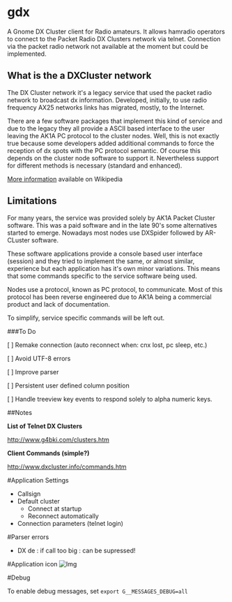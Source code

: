 # gdx

A Gnome DX Cluster client for Radio amateurs. It allows hamradio operators to connect to the Packet Radio DX Clusters network via telnet. Connection via the packet radio network not available at the moment but could be implemented.

## What is the a DXCluster network

The DX Cluster network it's a legacy service that used the packet radio network to broadcast dx information. Developed, initially, to use radio frequency AX25 networks links has migrated, mostly,  to the Internet.

There are a few software packages that implement this kind of service and due to the legacy they all provide a ASCII based interface to the user leaving the AK1A PC protocol to the cluster nodes. Well, this is not exactly true because some developers added additional commands to force the reception of dx spots with the PC protocol semantic. Of course this depends on the cluster node software to support it. Nevertheless support for different methods is necessary (standard and enhanced).

[More information](https://en.wikipedia.org/wiki/DX_cluster) available on Wikipedia

## Limitations

For many years, the service was provided solely by AK1A Packet Cluster software. This was a paid software and in the late 90's some alternatives started to emerge. Nowadays most nodes use DXSpider followed by AR-CLuster software.

These software applications provide a console based user interface (session) and they tried to implement the same, or almost similar, experience but each application has it's own minor variations. This means that some commands specific to the service software being used.

Nodes use a protocol, known as PC protocol, to communicate. Most of this protocol has been reverse engineered due to AK1A being a commercial product and lack of documentation.

To simplify, service specific commands will be left out.

###To Do

[ ] Remake connection (auto reconnect when: cnx lost, pc sleep, etc.)

[ ] Avoid UTF-8 errors

[ ] Improve parser

[ ] Persistent user defined column position

[ ] Handle treeview key events to respond solely to alpha numeric keys.

##Notes

**List of Telnet DX Clusters**

http://www.g4bki.com/clusters.htm

**Client Commands (simple?)**

http://www.dxcluster.info/commands.htm

#Application Settings

- Callsign
- Default cluster
	- Connect at startup
	- Reconnect automatically
- Connection parameters (telnet login)

#Parser errors
- DX de <CALLSIGN>: if call too big : can be supressed!

#Application icon
![Img](
https://www.flaticon.com/free-icon/network_148800#term=network&page=1&position=33)

#Debug

To enable debug messages, set `export G__MESSAGES_DEBUG=all`
